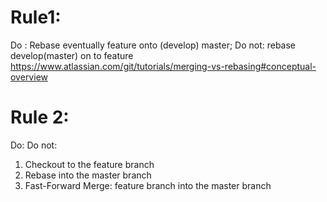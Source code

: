 # Rule1:
Do : Rebase eventually feature onto (develop) master;
Do not: rebase  develop(master) on to feature
https://www.atlassian.com/git/tutorials/merging-vs-rebasing#conceptual-overview

# Rule 2:

Do: 
Do not: 

1. Checkout to the feature branch
2. Rebase into the master branch
3. Fast-Forward Merge: feature branch into the master branch